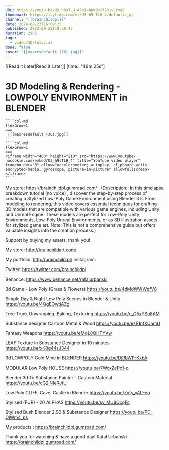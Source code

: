 ```yaml
---
URL: https://youtu.be/U3_h9sTLH_4?si=NWK9s275h1vCrvyB
thumbnail: https://i.ytimg.com/vi/U3_h9sTLH_4/default.jpg
channel: "[[brainchildpl]]"
date: 2024-08-23T16:09:25
published: 2023-09-25T19:59:43
duration: 2905
tags:
  - video/3D/tutorial
done: false
cover: "[[maxresdefault (36).jpg]]"
---
```

[[Read it Later|Read it Later]] [time:: "48m 25s"]
# 3D Modeling & Rendering - LOWPOLY ENVIRONMENT in BLENDER
`````col
````col-md
flexGrow=1
===
 ![[maxresdefault (36).jpg]]
````
````col-md
flexGrow=1
===
<iframe width="400" height="210" src="https://www.youtube-nocookie.com/embed/U3_h9sTLH_4" title="YouTube video player" frameborder="0" allow="accelerometer; autoplay; clipboard-write; encrypted-media; gyroscope; picture-in-picture" allowfullscreen></iframe>
````
`````
My store: https://brainchildpl.gumroad.com/ | (Description:: In this timelapse breakdown tutorial (no voice) , discover the step-by-step process of creating a Stylized Low-Poly Game Environment using Blender 3.5. From modeling to rendering, this video covers essential techniques for crafting 3D models that are compatible with various game engines, including Unity and Unreal Engine. These models are perfect for Low-Poly Unity Environments, Low-Poly Unreal Environments, or as 3D illustration assets for stylized game art. Note: This is not a comprehensive guide but offers valuable insights into the creation process.)

Support by buying my assets, thank you!

My store:
http://brainchildart.com/

My portfolio: http://brainchild.pl/ 
Instagram:  

Twitter: https://twitter.com/brainchildpl

Behance: https://www.behance.net/rafalurbanski

3d Game - Low Poly (Grass & Flowers) https://youtu.be/4dMdWWWpfV8

Simple Day & Night Low Poly Scenes in Blender & Unity https://youtu.be/4QgEOwtjAZg

Tree Trunk Unwrapping, Baking, Texturing https://youtu.be/u_O5xYSo8AM

Substance designer Cartoon Metal & Wood https://youtu.be/ezE1nfXUamU

 Fantasy Weapons https://youtu.be/eMqL8QHTYVw

LEAF Texture in Substance Designer in 10 minutes https://youtu.be/xK8g44sJ344

3d LOWPOLY Gold Mine in BLENDER https://youtu.be/DjRbWP-KxbA

MODULAR Low Poly HOUSE https://youtu.be/7WcxZePx1-o

Blender 3d To Substance Painter - Custom Material  https://youtu.be/cG2lNIeRJtU

Low Poly CLIFF, Cave, Castle in Blender https://youtu.be/Zxfy_yALFeo

Stylised (FUR) - 20 ALPHAS https://youtu.be/sv_MU8OcgFc

Stylised Bush Blender 2.90 & Substance Designer https://youtu.be/PD-OlWm4_ps

My products :
https://brainchildpl.gumroad.com/

Thank you for watching & have a good day!
Rafał Urbański 
https://brainchildpl.gumroad.com/
